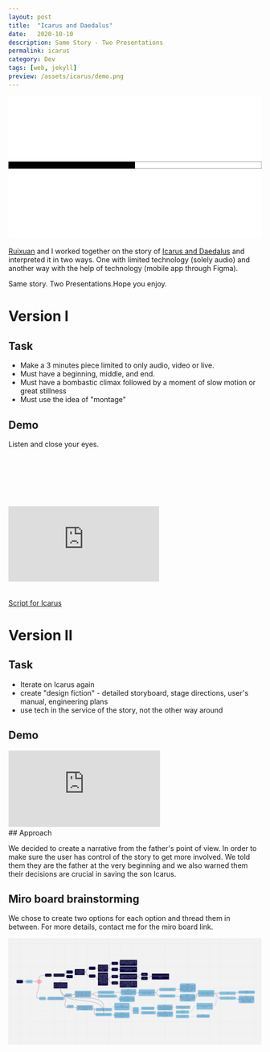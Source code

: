 ```yaml
---
layout: post
title:  "Icarus and Daedalus"
date:   2020-10-10
description: Same Story - Two Presentations
permalink: icarus
category: Dev
tags: [web, jekyll]
preview: /assets/icarus/demo.png
---
```

<!-- Created: Dec 14, 2020 3:07 PM
Tags: mobile, storytelling
collaborator: RuixuanLi -->

![assets/icarus/demo.png](assets/icarus/demo.png)

[Ruixuan](http://ruixuanli.net/works) and I worked together on the story of [Icarus and Daedalus](https://en.wikipedia.org/wiki/Icarus) and interpreted it in two ways. One with limited technology (solely audio) and another way with the help of technology (mobile app through Figma). 

Same story. Two Presentations.Hope you enjoy. 

# Version I

## **Task**

- Make a 3 minutes piece limited to only audio, video or live.
- Must have a beginning, middle, and end.
- Must have a bombastic climax followed by a moment of slow motion or great stillness
- Must use the idea of "montage"

## **Demo**

Listen and close your eyes. 

<div class="iframe-container" style=" padding-top: 20%;">
<iframe class="responsive-iframe"  scrolling="no" frameborder="no" allow="autoplay" src="https://w.soundcloud.com/player/?url=https%3A//api.soundcloud.com/tracks/952037710&color=%233c3c34&auto_play=false&hide_related=true&show_comments=true&show_user=true&show_reposts=false&show_teaser=true"></iframe>
</div>

<br>

[Script for Icarus](assets/icarus/Icarus-Script.html)

# Version II

## Task 

- Iterate on Icarus again
- create "design fiction" - detailed storyboard, stage directions, user's manual, engineering plans
- use tech in the service of the story, not the other way around

## Demo

<div class="iframe-container">
<iframe class="responsive-iframe" style="border: 1px solid rgba(0, 0, 0, 0.1);" src="https://www.figma.com/embed?embed_host=share&url=https%3A%2F%2Fwww.figma.com%2Fproto%2FVNfMuvNQQCAFvii2XAxidg%2FIcarus%3Fnode-id%3D7%253A6%26scaling%3Dscale-down" allowfullscreen></iframe>
</div>
## Approach

We decided to create a narrative from the father's point of view. In order to make sure the user has control of the story to get more involved. We told them they are the father at the very beginning and we also warned them their decisions are crucial in saving the son Icarus. 

## Miro board brainstorming

We chose to create two options for each option and thread them in between. For more details, contact me for the miro board link. 

![assets/icarus/mindmap.png](assets/icarus/mindmap.png)